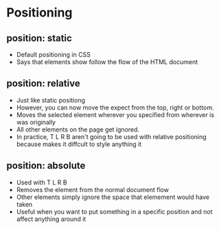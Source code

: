 # Positioning 
## position: static
* Default positioning in CSS 
* Says that elements show follow the flow of the HTML document

## position: relative
* Just like static positiong
* However, you can now move the expect from the top, right or bottom.
*  Moves the selected element wherever you specified from wherever is was originally
* All other elements on the page get ignored.
* In practice, T L R B aren't going to be used with relative positioning because makes it diffcult to style anything it
## position: absolute
* Used with T L R B
* Removes the element from the normal document flow
* Other elements simply ignore the space that elemement would have taken
* Useful when you want to put something in a specific position and not affect anything around it
